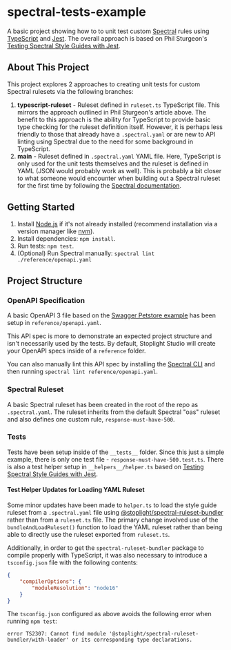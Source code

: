# spectral-tests-example
A basic project showing how to to unit test custom [Spectral](https://github.com/stoplightio/spectral) rules using [TypeScript](https://www.typescriptlang.org) and [Jest](https://jestjs.io). The overall approach is based on Phil Sturgeon's [Testing Spectral Style Guides with Jest](https://apisyouwonthate.com/blog/testing-spectral-style-guides-with-jest/).

## About This Project
This project explores 2 approaches to creating unit tests for custom Spectral rulesets via the following branches:
1. **typescript-ruleset** - Ruleset defined in `ruleset.ts` TypeScript file. This mirrors the approach outlined in Phil Sturgeon's article above. The benefit to this approach is the ability for TypeScript to provide basic type checking for the ruleset definition itself. However, it is perhaps less friendly to those that already have a `.spectral.yaml` or are new to API linting using Spectral due to the need for some background in TypeScript.
2. **main** - Ruleset defined in `.spectral.yaml` YAML file. Here, TypeScript is only used for the unit tests themselves and the ruleset is defined in YAML (JSON would probably work as well). This is probably a bit closer to what someone would encounter when building out a Spectral ruleset for the first time by following the [Spectral documentation](https://docs.stoplight.io/docs/spectral/674b27b261c3c-overview#1-create-a-local-ruleset).

## Getting Started
1. Install [Node.js](https://nodejs.org) if it's not already installed (recommend installation via a version manager like [nvm](https://github.com/nvm-sh/nvm)).
2. Install dependencies: `npm install`.
3. Run tests: `npm test`.
4. (Optional) Run Spectral manually: `spectral lint ./reference/openapi.yaml`

## Project Structure
### OpenAPI Specification
A basic OpenAPI 3 file based on the [Swagger Petstore example](https://github.com/swagger-api/swagger-petstore/blob/master/src/main/resources/openapi.yaml) has been setup in `reference/openapi.yaml`.

This API spec is more to demonstrate an expected project structure and isn't necessarily used by the tests. By default, Stoplight Studio will create your OpenAPI specs inside of a `reference` folder.

You can also manually lint this API spec by installing the [Spectral CLI](https://github.com/stoplightio/spectral#-installation) and then running `spectral lint reference/openapi.yaml`.

### Spectral Ruleset
A basic Spectral ruleset has been created in the root of the repo as `.spectral.yaml`. The ruleset inherits from the default Spectral "oas" ruleset and also defines one custom rule, `response-must-have-500`.

### Tests
Tests have been setup inside of the `__tests__` folder. Since this just a simple example, there is only one test file - `response-must-have-500.test.ts`. There is also a test helper setup in `__helpers__/helper.ts` based on [Testing Spectral Style Guides with Jest](https://apisyouwonthate.com/blog/testing-spectral-style-guides-with-jest/).

#### Test Helper Updates for Loading YAML Ruleset
Some minor updates have been made to `helper.ts` to load the style guide ruleset from a `.spectral.yaml` file using [@stoplight/spectral-ruleset-bundler
](https://www.npmjs.com/package/@stoplight/spectral-ruleset-bundler) rather than from a `ruleset.ts` file. The primary change involved use of the `bundleAndLoadRuleset()` function to load the YAML ruleset rather than being able to directly use the ruleset exported from `ruleset.ts`.

Additionally, in order to get the `spectral-ruleset-bundler` package to compile properly with TypeScript, it was also necessary to introduce a `tsconfig.json` file with the following contents:
```json
{
    "compilerOptions": {
        "moduleResolution": "node16"
    }
}
```

The `tsconfig.json` configured as above avoids the following error when running `npm test`:
```
error TS2307: Cannot find module '@stoplight/spectral-ruleset-bundler/with-loader' or its corresponding type declarations.
```
